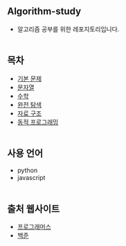 ## Algorithm-study
* 알고리즘 공부를 위한 레포지토리입니다.
<br><br>

## 목차
* [기본 문제](BAEKJOON/basic)
* [문자열](BAEKJOON/string)
* [수학](BAEKJOON/Math)
* [완전 탐색](BAEKJOON/brute_force)
* [자료 구조](BAEKJOON/data_structure)
* [동적 프로그래밍](BAEKJOON/dynamic_programming)
<br><br>

## 사용 언어
* python
* javascript
<br><br>

## 출처 웹사이트
* [프로그래머스](https://programmers.co.kr)
* [백준](https://www.acmicpc.net)
